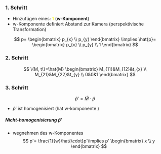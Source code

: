 ### 1. Schritt
- Hinzufügen eines: <span style="color:#ffff00">1</span> (**w-Komponent**)
- w-Komponente definiert Abstand zur Kamera (perspektivische Transformation) 

$$
p=
\begin{bmatrix}
p_{x} \\
p_{y}
\end{bmatrix}
\implies
\hat{p}=
\begin{bmatrix}
p_{x} \\
p_{y} \\
1
\end{bmatrix}
$$

### 2. Schritt
$$
\{M, t\}=\hat{M}
\begin{bmatrix}
M_{11}&M_{12}&t_{x} \\
M_{21}&M_{22}&t_{y} \\
0&0&1
\end{bmatrix}
$$
### 3. Schritt
$$
\hat{p}'=\hat{M}\cdot\hat{p}
$$
- $\hat{p}'$  ist homogenisiert (hat w-komponente )

##### Nicht-homogenisierung $\hat{p}'$
- wegnehmen des w-Komponentes
$$
p'= \frac{1}{w}\hat{\cdot}p'\implies p'
\begin{bmatrix}
x \\
y
\end{bmatrix}
$$


